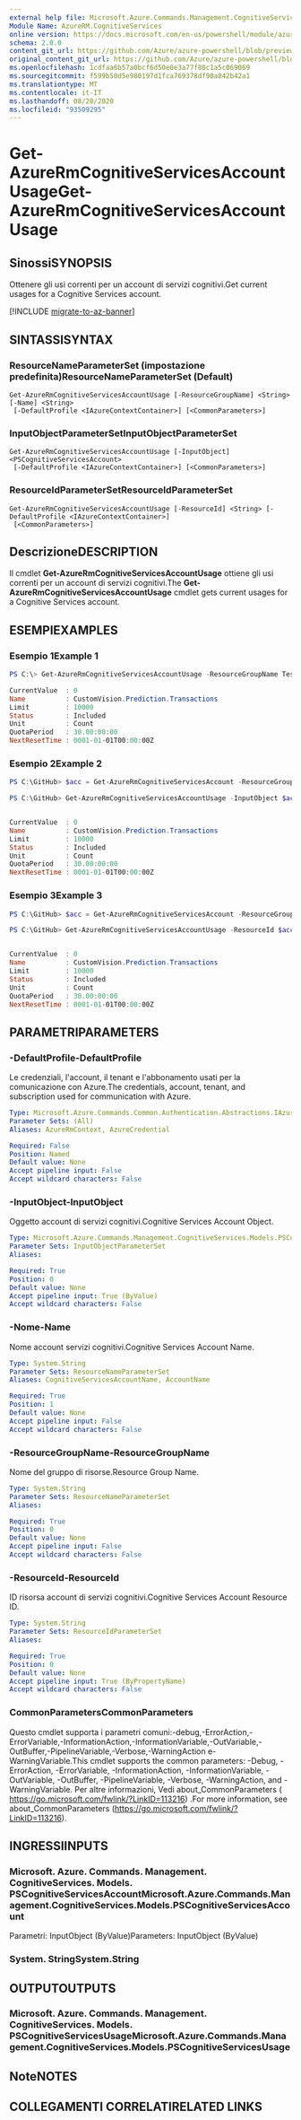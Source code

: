 ```yaml
---
external help file: Microsoft.Azure.Commands.Management.CognitiveServices.dll-Help.xml
Module Name: AzureRM.CognitiveServices
online version: https://docs.microsoft.com/en-us/powershell/module/azurerm.cognitiveservices/get-azurermcognitiveservicesaccountusage
schema: 2.0.0
content_git_url: https://github.com/Azure/azure-powershell/blob/preview/src/ResourceManager/CognitiveServices/Commands.Management.CognitiveServices/help/Get-AzureRmCognitiveServicesAccountUsage.md
original_content_git_url: https://github.com/Azure/azure-powershell/blob/preview/src/ResourceManager/CognitiveServices/Commands.Management.CognitiveServices/help/Get-AzureRmCognitiveServicesAccountUsage.md
ms.openlocfilehash: 1cdfaa6b57a0bcf6d50e0e3a77f80c1a5c069069
ms.sourcegitcommit: f599b50d5e980197d1fca769378df90a842b42a1
ms.translationtype: MT
ms.contentlocale: it-IT
ms.lasthandoff: 08/20/2020
ms.locfileid: "93509295"
---
```

# <span data-ttu-id="11f12-101">Get-AzureRmCognitiveServicesAccountUsage</span><span class="sxs-lookup"><span data-stu-id="11f12-101">Get-AzureRmCognitiveServicesAccountUsage</span></span>

## <span data-ttu-id="11f12-102">Sinossi</span><span class="sxs-lookup"><span data-stu-id="11f12-102">SYNOPSIS</span></span>
<span data-ttu-id="11f12-103">Ottenere gli usi correnti per un account di servizi cognitivi.</span><span class="sxs-lookup"><span data-stu-id="11f12-103">Get current usages for a Cognitive Services account.</span></span>

[!INCLUDE [migrate-to-az-banner](../../includes/migrate-to-az-banner.md)]

## <span data-ttu-id="11f12-104">SINTASSI</span><span class="sxs-lookup"><span data-stu-id="11f12-104">SYNTAX</span></span>

### <span data-ttu-id="11f12-105">ResourceNameParameterSet (impostazione predefinita)</span><span class="sxs-lookup"><span data-stu-id="11f12-105">ResourceNameParameterSet (Default)</span></span>
```
Get-AzureRmCognitiveServicesAccountUsage [-ResourceGroupName] <String> [-Name] <String>
 [-DefaultProfile <IAzureContextContainer>] [<CommonParameters>]
```

### <span data-ttu-id="11f12-106">InputObjectParameterSet</span><span class="sxs-lookup"><span data-stu-id="11f12-106">InputObjectParameterSet</span></span>
```
Get-AzureRmCognitiveServicesAccountUsage [-InputObject] <PSCognitiveServicesAccount>
 [-DefaultProfile <IAzureContextContainer>] [<CommonParameters>]
```

### <span data-ttu-id="11f12-107">ResourceIdParameterSet</span><span class="sxs-lookup"><span data-stu-id="11f12-107">ResourceIdParameterSet</span></span>
```
Get-AzureRmCognitiveServicesAccountUsage [-ResourceId] <String> [-DefaultProfile <IAzureContextContainer>]
 [<CommonParameters>]
```

## <span data-ttu-id="11f12-108">Descrizione</span><span class="sxs-lookup"><span data-stu-id="11f12-108">DESCRIPTION</span></span>
<span data-ttu-id="11f12-109">Il cmdlet **Get-AzureRmCognitiveServicesAccountUsage** ottiene gli usi correnti per un account di servizi cognitivi.</span><span class="sxs-lookup"><span data-stu-id="11f12-109">The **Get-AzureRmCognitiveServicesAccountUsage** cmdlet gets current usages for a Cognitive Services account.</span></span>

## <span data-ttu-id="11f12-110">ESEMPI</span><span class="sxs-lookup"><span data-stu-id="11f12-110">EXAMPLES</span></span>

### <span data-ttu-id="11f12-111">Esempio 1</span><span class="sxs-lookup"><span data-stu-id="11f12-111">Example 1</span></span>
```powershell
PS C:\> Get-AzureRmCognitiveServicesAccountUsage -ResourceGroupName TestUsages -Name TestCVUsages_Prediction

CurrentValue  : 0
Name          : CustomVision.Prediction.Transactions
Limit         : 10000
Status        : Included
Unit          : Count
QuotaPeriod   : 30.00:00:00
NextResetTime : 0001-01-01T00:00:00Z
```

### <span data-ttu-id="11f12-112">Esempio 2</span><span class="sxs-lookup"><span data-stu-id="11f12-112">Example 2</span></span>
```powershell
PS C:\GitHub> $acc = Get-AzureRmCognitiveServicesAccount -ResourceGroupName TestUsages -Name TestCVUsages_Prediction

PS C:\GitHub> Get-AzureRmCognitiveServicesAccountUsage -InputObject $acc


CurrentValue  : 0
Name          : CustomVision.Prediction.Transactions
Limit         : 10000
Status        : Included
Unit          : Count
QuotaPeriod   : 30.00:00:00
NextResetTime : 0001-01-01T00:00:00Z
```

### <span data-ttu-id="11f12-113">Esempio 3</span><span class="sxs-lookup"><span data-stu-id="11f12-113">Example 3</span></span>
```powershell
PS C:\GitHub> $acc = Get-AzureRmCognitiveServicesAccount -ResourceGroupName TestUsages -Name TestCVUsages_Prediction

PS C:\GitHub> Get-AzureRmCognitiveServicesAccountUsage -ResourceId $acc.Id


CurrentValue  : 0
Name          : CustomVision.Prediction.Transactions
Limit         : 10000
Status        : Included
Unit          : Count
QuotaPeriod   : 30.00:00:00
NextResetTime : 0001-01-01T00:00:00Z
```

## <span data-ttu-id="11f12-114">PARAMETRI</span><span class="sxs-lookup"><span data-stu-id="11f12-114">PARAMETERS</span></span>

### <span data-ttu-id="11f12-115">-DefaultProfile</span><span class="sxs-lookup"><span data-stu-id="11f12-115">-DefaultProfile</span></span>
<span data-ttu-id="11f12-116">Le credenziali, l'account, il tenant e l'abbonamento usati per la comunicazione con Azure.</span><span class="sxs-lookup"><span data-stu-id="11f12-116">The credentials, account, tenant, and subscription used for communication with Azure.</span></span>

```yaml
Type: Microsoft.Azure.Commands.Common.Authentication.Abstractions.IAzureContextContainer
Parameter Sets: (All)
Aliases: AzureRmContext, AzureCredential

Required: False
Position: Named
Default value: None
Accept pipeline input: False
Accept wildcard characters: False
```

### <span data-ttu-id="11f12-117">-InputObject</span><span class="sxs-lookup"><span data-stu-id="11f12-117">-InputObject</span></span>
<span data-ttu-id="11f12-118">Oggetto account di servizi cognitivi.</span><span class="sxs-lookup"><span data-stu-id="11f12-118">Cognitive Services Account Object.</span></span>

```yaml
Type: Microsoft.Azure.Commands.Management.CognitiveServices.Models.PSCognitiveServicesAccount
Parameter Sets: InputObjectParameterSet
Aliases:

Required: True
Position: 0
Default value: None
Accept pipeline input: True (ByValue)
Accept wildcard characters: False
```

### <span data-ttu-id="11f12-119">-Nome</span><span class="sxs-lookup"><span data-stu-id="11f12-119">-Name</span></span>
<span data-ttu-id="11f12-120">Nome account servizi cognitivi.</span><span class="sxs-lookup"><span data-stu-id="11f12-120">Cognitive Services Account Name.</span></span>

```yaml
Type: System.String
Parameter Sets: ResourceNameParameterSet
Aliases: CognitiveServicesAccountName, AccountName

Required: True
Position: 1
Default value: None
Accept pipeline input: False
Accept wildcard characters: False
```

### <span data-ttu-id="11f12-121">-ResourceGroupName</span><span class="sxs-lookup"><span data-stu-id="11f12-121">-ResourceGroupName</span></span>
<span data-ttu-id="11f12-122">Nome del gruppo di risorse.</span><span class="sxs-lookup"><span data-stu-id="11f12-122">Resource Group Name.</span></span>

```yaml
Type: System.String
Parameter Sets: ResourceNameParameterSet
Aliases:

Required: True
Position: 0
Default value: None
Accept pipeline input: False
Accept wildcard characters: False
```

### <span data-ttu-id="11f12-123">-ResourceId</span><span class="sxs-lookup"><span data-stu-id="11f12-123">-ResourceId</span></span>
<span data-ttu-id="11f12-124">ID risorsa account di servizi cognitivi.</span><span class="sxs-lookup"><span data-stu-id="11f12-124">Cognitive Services Account Resource ID.</span></span>

```yaml
Type: System.String
Parameter Sets: ResourceIdParameterSet
Aliases:

Required: True
Position: 0
Default value: None
Accept pipeline input: True (ByPropertyName)
Accept wildcard characters: False
```

### <span data-ttu-id="11f12-125">CommonParameters</span><span class="sxs-lookup"><span data-stu-id="11f12-125">CommonParameters</span></span>
<span data-ttu-id="11f12-126">Questo cmdlet supporta i parametri comuni:-debug,-ErrorAction,-ErrorVariable,-InformationAction,-InformationVariable,-OutVariable,-OutBuffer,-PipelineVariable,-Verbose,-WarningAction e-WarningVariable.</span><span class="sxs-lookup"><span data-stu-id="11f12-126">This cmdlet supports the common parameters: -Debug, -ErrorAction, -ErrorVariable, -InformationAction, -InformationVariable, -OutVariable, -OutBuffer, -PipelineVariable, -Verbose, -WarningAction, and -WarningVariable.</span></span> <span data-ttu-id="11f12-127">Per altre informazioni, Vedi about_CommonParameters ( https://go.microsoft.com/fwlink/?LinkID=113216) .</span><span class="sxs-lookup"><span data-stu-id="11f12-127">For more information, see about_CommonParameters (https://go.microsoft.com/fwlink/?LinkID=113216).</span></span>

## <span data-ttu-id="11f12-128">INGRESSI</span><span class="sxs-lookup"><span data-stu-id="11f12-128">INPUTS</span></span>

### <span data-ttu-id="11f12-129">Microsoft. Azure. Commands. Management. CognitiveServices. Models. PSCognitiveServicesAccount</span><span class="sxs-lookup"><span data-stu-id="11f12-129">Microsoft.Azure.Commands.Management.CognitiveServices.Models.PSCognitiveServicesAccount</span></span>
<span data-ttu-id="11f12-130">Parametri: InputObject (ByValue)</span><span class="sxs-lookup"><span data-stu-id="11f12-130">Parameters: InputObject (ByValue)</span></span>

### <span data-ttu-id="11f12-131">System. String</span><span class="sxs-lookup"><span data-stu-id="11f12-131">System.String</span></span>

## <span data-ttu-id="11f12-132">OUTPUT</span><span class="sxs-lookup"><span data-stu-id="11f12-132">OUTPUTS</span></span>

### <span data-ttu-id="11f12-133">Microsoft. Azure. Commands. Management. CognitiveServices. Models. PSCognitiveServicesUsage</span><span class="sxs-lookup"><span data-stu-id="11f12-133">Microsoft.Azure.Commands.Management.CognitiveServices.Models.PSCognitiveServicesUsage</span></span>

## <span data-ttu-id="11f12-134">Note</span><span class="sxs-lookup"><span data-stu-id="11f12-134">NOTES</span></span>

## <span data-ttu-id="11f12-135">COLLEGAMENTI CORRELATI</span><span class="sxs-lookup"><span data-stu-id="11f12-135">RELATED LINKS</span></span>

